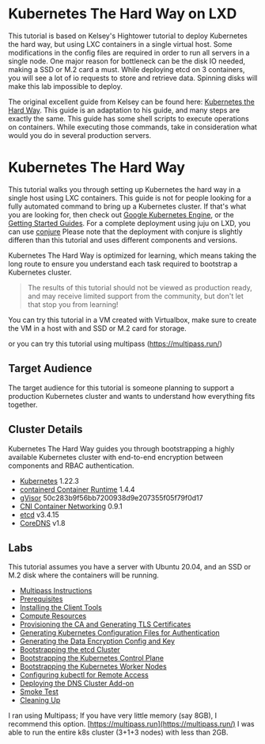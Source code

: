 # Kubernetes The Hard Way on LXD

This tutorial is based on Kelsey's Hightower tutorial to deploy Kubernetes the hard way, but using LXC containers in a single virtual host.
Some modifications in the config files are required in order to run all servers in a single node.
One major reason for bottleneck can be the disk IO needed, making a SSD or M.2 card a must. While deploying etcd on 3 containers, you will see a lot of io requests to store and retrieve data. Spinning disks will make this lab impossible to deploy.

The original excellent guide from Kelsey can be found here: [Kubernetes the Hard Way](https://github.com/kelseyhightower/kubernetes-the-hard-way). This guide is an adaptation to his guide, and many steps are exactly the same.
This guide has some shell scripts to execute operations on containers. While executing those commands, take in consideration what would you do in several production servers.

# Kubernetes The Hard Way

This tutorial walks you through setting up Kubernetes the hard way in a single host using LXC containers. This guide is not for people looking for a fully automated command to bring up a Kubernetes cluster. If that's what you are looking for, then check out [Google Kubernetes Engine](https://cloud.google.com/kubernetes-engine), or the [Getting Started Guides](http://kubernetes.io/docs/getting-started-guides/). For a complete deployment using juju on LXD, you can use [conjure](https://tutorials.ubuntu.com/tutorial/install-kubernetes-with-conjure-up#0) Please note that the deployment with conjure is slightly differen than this tutorial and uses different components and versions.

Kubernetes The Hard Way is optimized for learning, which means taking the long route to ensure you understand each task required to bootstrap a Kubernetes cluster.

> The results of this tutorial should not be viewed as production ready, and may receive limited support from the community, but don't let that stop you from learning!

You can try this tutorial in a VM created with Virtualbox, make sure to create the VM in a host with and SSD or M.2 card for storage.

or you can try this tutorial using multipass (https://multipass.run/)

## Target Audience

The target audience for this tutorial is someone planning to support a production Kubernetes cluster and wants to understand how everything fits together.

## Cluster Details

Kubernetes The Hard Way guides you through bootstrapping a highly available Kubernetes cluster with end-to-end encryption between components and RBAC authentication.

- [Kubernetes](https://github.com/kubernetes/kubernetes) 1.22.3
- [containerd Container Runtime](https://github.com/containerd/containerd) 1.4.4
- [gVisor](https://github.com/google/gvisor) 50c283b9f56bb7200938d9e207355f05f79f0d17
- [CNI Container Networking](https://github.com/containernetworking/cni) 0.9.1
- [etcd](https://github.com/coreos/etcd) v3.4.15
- [CoreDNS](https://github.com/coredns/coredns) v1.8

## Labs

This tutorial assumes you have a server with Ubuntu 20.04, and an SSD or M.2 disk where the containers will be running.

- [Multipass Instructions](docs/00-private-cloud-prerequisites.md)
- [Prerequisites](docs/01-prerequisites.md)
- [Installing the Client Tools](docs/02-client-tools.md)
- [Compute Resources](docs/03-compute-resources.md)
- [Provisioning the CA and Generating TLS Certificates](docs/04-certificate-authority.md)
- [Generating Kubernetes Configuration Files for Authentication](docs/05-kubernetes-configuration-files.md)
- [Generating the Data Encryption Config and Key](docs/06-data-encryption-keys.md)
- [Bootstrapping the etcd Cluster](docs/07-bootstrapping-etcd.md)
- [Bootstrapping the Kubernetes Control Plane](docs/08-bootstrapping-kubernetes-controllers.md)
- [Bootstrapping the Kubernetes Worker Nodes](docs/09-bootstrapping-kubernetes-workers.md)
- [Configuring kubectl for Remote Access](docs/10-configuring-kubectl.md)
- [Deploying the DNS Cluster Add-on](docs/11-dns-addon.md)
- [Smoke Test](docs/12-smoke-test.md)
- [Cleaning Up](docs/13-cleanup.md)

I ran using Multipass; If you have very little memory (say 8GB), I recommend this option.
[https://multipass.run](https://multipass.run/)
I was able to run the entire k8s cluster (3+1+3 nodes) with less than 2GB.
